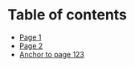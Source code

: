 # Table of contents

* [Page 1](README.md)
* [Page 2](page-2.md)
* [Anchor to page 123](README.md#heading)
